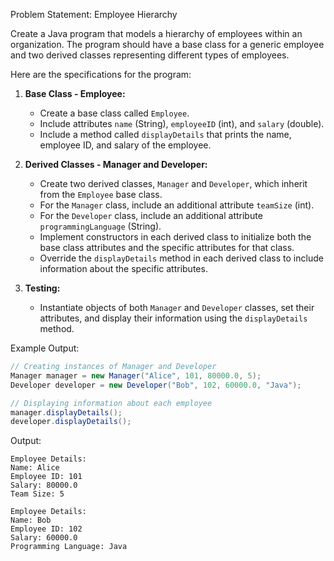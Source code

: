 Problem Statement: Employee Hierarchy

Create a Java program that models a hierarchy of employees within an organization. The program should have a base class for a generic employee and two derived classes representing different types of employees.

Here are the specifications for the program:

1. **Base Class - Employee:**
    - Create a base class called `Employee`.
    - Include attributes `name` (String), `employeeID` (int), and `salary` (double).
    - Include a method called `displayDetails` that prints the name, employee ID, and salary of the employee.

2. **Derived Classes - Manager and Developer:**
    - Create two derived classes, `Manager` and `Developer`, which inherit from the `Employee` base class.
    - For the `Manager` class, include an additional attribute `teamSize` (int).
    - For the `Developer` class, include an additional attribute `programmingLanguage` (String).
    - Implement constructors in each derived class to initialize both the base class attributes and the specific attributes for that class.
    - Override the `displayDetails` method in each derived class to include information about the specific attributes.

3. **Testing:**
    - Instantiate objects of both `Manager` and `Developer` classes, set their attributes, and display their information using the `displayDetails` method.

Example Output:
```java
// Creating instances of Manager and Developer
Manager manager = new Manager("Alice", 101, 80000.0, 5);
Developer developer = new Developer("Bob", 102, 60000.0, "Java");

// Displaying information about each employee
manager.displayDetails();
developer.displayDetails();
```

Output:
```
Employee Details:
Name: Alice
Employee ID: 101
Salary: 80000.0
Team Size: 5

Employee Details:
Name: Bob
Employee ID: 102
Salary: 60000.0
Programming Language: Java
```
